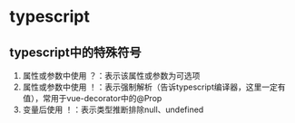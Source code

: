 # typescript

## typescript中的特殊符号

1. 属性或参数中使用 ？：表示该属性或参数为可选项
2. 属性或参数中使用 ！：表示强制解析（告诉typescript编译器，这里一定有值），常用于vue-decorator中的@Prop
3. 变量后使用 ！：表示类型推断排除null、undefined
